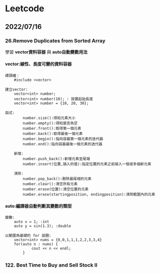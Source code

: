# Leetcode
## <summary>2022/07/16</summary>

### 26.Remove Duplicates from Sorted Array </p>
學習 **vector資料容器** 與 **auto自動變數用法** </p>
#### vector:線性、長度可變的資料容器</p>
```
標頭檔：
    #include <vector>
    
建立vector:
    vector<int> number;
    vector<int> number(10); : 設置起始長度
    vector<int> number = {10, 20, 30};
    
函式:
        number.size():得知元素大小
        number.empty():得知是否為空
        number.front():取得第一個元素
        number.back():取得最後一個元素
        number.begin():指向容器第一個元素的迭代器
        number.end():指向容器最後一個元素的迭代器
        
    新增:
        number.push_back():新增元素至尾端
        number.insert(位置,插入的值):指定位置的元素之前插入一個或多個新元素
        
    清除:
        number.pop_back():刪除最尾端的元素
        number.clear():清空所有元素
        number.erase(位置):清空位置的元素
        number.erase(startingposition, endingposition):清除範圍內的元素
```
#### auto:編譯器自動判斷其變數的類型</p>
```
變數:
    auto x = 1; :int
    auto y = sin(1.3); :double
    
以範圍為基礎的 for 迴圈:
    vector<int> nums = {0,0,1,1,1,2,2,3,3,4}
    for(auto n : nums) {
            cout << n << endl;
        }
```
### 122. Best Time to Buy and Sell Stock II</p>